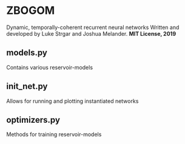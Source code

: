 # ZBOGOM
Dynamic, temporally-coherent recurrent neural networks
Written and developed by Luke Strgar and Joshua Melander. __MIT License, 2019__

## models.py
Contains various reservoir-models

## init_net.py
Allows for running and plotting instantiated networks

## optimizers.py
Methods for training reservoir-models
